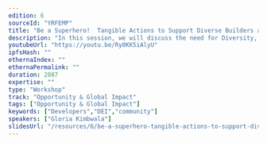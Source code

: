 ```yaml
---
edition: 6
sourceId: "YRFEMP"
title: "Be a Superhero!  Tangible Actions to Support Diverse Builders and Show Allyship in Web3 Communities"
description: "In this session, we will discuss the need for Diversity, Inclusion, and Belonging and how it affects builder communities. We will also learn actional ways to be a better accomplice to diverse builders, colleagues, and communities. This workshop will address ways to attract, retain, and promote diverse talent as well as advocate for diverse perspectives in policy and personal spaces."
youtubeUrl: "https://youtu.be/Ry0KK5iAlyU"
ipfsHash: ""
ethernaIndex: ""
ethernaPermalink: ""
duration: 2087
expertise: ""
type: "Workshop"
track: "Opportunity & Global Impact"
tags: ["Opportunity & Global Impact"]
keywords: ["Developers","DEI","community"]
speakers: ["Gloria Kimbwala"]
slidesUrl: "/resources/6/be-a-superhero-tangible-actions-to-support-diverse-builders-and-show-allyship-in-web3-communities.pdf"
---
```

